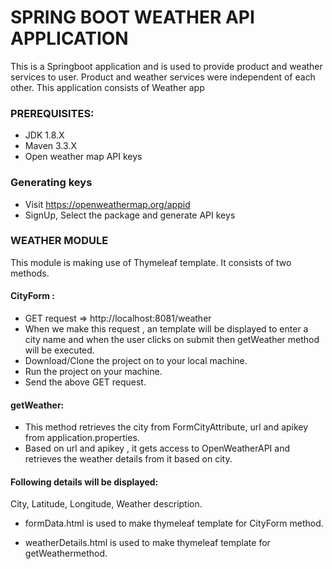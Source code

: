   
# SPRING BOOT WEATHER API APPLICATION
This is a Springboot application and is used to provide product and weather services to user. Product and weather services were independent of each other.
This application consists of Weather app



### PREREQUISITES:
 * JDK 1.8.X 
 * Maven 3.3.X 
 * Open weather map API keys 
### Generating keys 
* Visit https://openweathermap.org/appid 
* SignUp, Select the package and generate API keys

### WEATHER MODULE
This module is making use of Thymeleaf template.
It consists of two methods.
####	CityForm : 
* GET request => http://localhost:8081/weather
* When we make this request , an template will be displayed to enter a city name and when the user clicks on submit then getWeather method will be executed.
* Download/Clone the project on to your local machine.
* Run the project on your machine.
* Send the above GET request.

####	getWeather:
* This method retrieves the city from FormCityAttribute, url and apikey from application.properties.
* Based on url and apikey , it gets access to OpenWeatherAPI and retrieves the weather details from it based on city.

#### Following details will be displayed:
City, Latitude, Longitude, Weather description.

* formData.html is used to make thymeleaf template for CityForm method.

* weatherDetails.html is used to make thymeleaf template for getWeathermethod.



